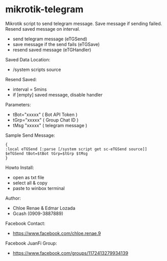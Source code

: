 # mikrotik-telegram
Mikrotik script to send telegram message. Save message if sending failed. Resend saved message on interval.
- send telegram message (eTGSend)
- save message if the send fails (eTGSave)
- resend saved message (eTGHandler)

Saved Data Location:
- /system scripts source

Resend Saved:
- interval = 5mins
- if [empty] saved message, disable handler

Parameters:
- tBot="xxxxx" ( Bot API Token )
- tGrp="xxxxx" ( Group Chat ID )
- tMsg "xxxxx" ( telegram message )

Sample Send Message:

	{
	:local eTGSend [:parse [/system script get sc-eTGSend source]]
	$eTGSend tBot=$tBot tGrp=$tGrp $tMsg
	}

Howto Install:
- open as txt file
- select all & copy
- paste to winbox terminal

Author:
- Chloe Renae & Edmar Lozada
- Gcash (0909-3887889)

Facebook Contact:
- https://www.facebook.com/chloe.renae.9

Facebook JuanFi Group:
- https://www.facebook.com/groups/1172413279934139

